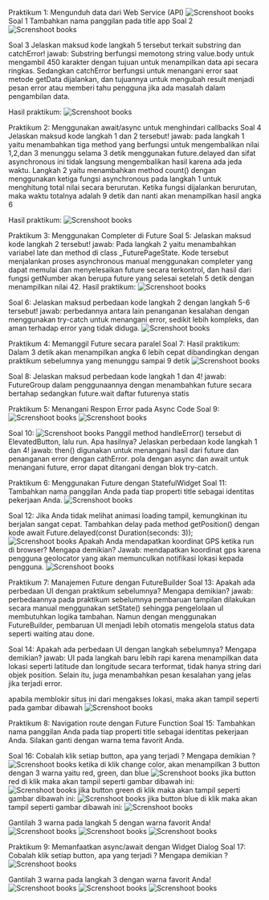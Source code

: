 Praktikum 1: Mengunduh data dari Web Service (API)
![Screnshoot books](image/image.png)
Soal 1 
Tambahkan nama panggilan pada title app 
Soal 2
![Screnshoot books](image/image1.png)

Soal 3
Jelaskan maksud kode langkah 5 tersebut terkait substring dan catchError!
jawab: Substring berfungsi memotong string value.body untuk mengambil 450 karakter dengan tujuan untuk menampilkan data api secara ringkas. Sedangkan catchError berfungsi untuk menangani error saat metode getData dijalankan, dan tujuannya untuk mengubah result menjadi pesan error atau memberi tahu pengguna jika ada masalah dalam pengambilan data.

Hasil praktikum:
![Screnshoot books](image/image2.png)

Praktikum 2: Menggunakan await/async untuk menghindari callbacks
Soal 4 
Jelaskan maksud kode langkah 1 dan 2 tersebut!
jawab: pada langkah 1 yaitu menambahkan tiga method yang berfungsi untuk mengembalikan nilai 1,2,dan 3 menunggu selama 3 detik menggunakan future.delayed dan sifat asynchronous ini tidak langsung mengembalikan hasil karena ada jeda waktu.
Langkah 2 yaitu menambahkan method count() dengan menggunakan ketiga fungsi asynchronous pada langkah 1 untuk menghitung total nilai secara berurutan. Ketika fungsi dijalankan berurutan, maka waktu totalnya adalah 9 detik dan nanti akan menampilkan hasil angka 6

Hasil praktikum:
![Screnshoot books](image/image3.png)

Praktikum 3: Menggunakan Completer di Future
Soal 5: 
Jelaskan maksud kode langkah 2 tersebut!
jawab: Pada langkah 2 yaitu menambahkan variabel late dan method di class _FuturePageState. Kode tersebut menjalankan proses asynchronous manual menggunakan completer yang dapat memulai dan menyelesaikan future secara terkontrol, dan hasil dari fungsi getNumber akan berupa future yang selesai setelah 5 detik dengan menampilkan nilai 42.
Hasil praktikum:
![Screnshoot books](image/image4.png)

Soal 6:
Jelaskan maksud perbedaan kode langkah 2 dengan langkah 5-6 tersebut!
jawab: perbedannya antara lain penanganan kesalahan dengan menggunakan try-catch untuk menangani error, sedikit lebih kompleks, dan aman terhadap error yang tidak diduga.
![Screnshoot books](image/image5.png)

Praktikum 4: Memanggil Future secara paralel
Soal 7:
Hasil praktikum:
Dalam 3 detik akan menampilkan angka 6 lebih cepat dibandingkan dengan praktikum sebelumnya yang menunggu sampai 9 detik
![Screnshoot books](image/image6.png)

Soal 8:
Jelaskan maksud perbedaan kode langkah 1 dan 4!
jawab: FutureGroup dalam penggunaannya dengan menambahkan future secara bertahap sedangkan future.wait daftar futurenya statis

Praktikum 5: Menangani Respon Error pada Async Code
Soal 9:
![Screnshoot books](image/image7.png)
![Screnshoot books](image/image8.png)

Soal 10:
![Screnshoot books](image/image9.png)
Panggil method handleError() tersebut di ElevatedButton, lalu run. Apa hasilnya? Jelaskan perbedaan kode langkah 1 dan 4!
jawab: then() digunakan untuk menangani hasil dari future dan penanganan error dengan cathError. pola dengan async dan await untuk menangani future, error dapat ditangani dengan blok try-catch.

Praktikum 6: Menggunakan Future dengan StatefulWidget
Soal 11: 
Tambahkan nama panggilan Anda pada tiap properti title sebagai identitas pekerjaan Anda.
![Screnshoot books](image/image10.png)

Soal 12:
Jika Anda tidak melihat animasi loading tampil, kemungkinan itu berjalan sangat cepat. Tambahkan delay pada method getPosition() dengan kode await Future.delayed(const Duration(seconds: 3));
![Screnshoot books](image/image11.png)
Apakah Anda mendapatkan koordinat GPS ketika run di browser? Mengapa demikian?
Jawab: mendapatkan koordinat gps karena pengguna geolocator yang akan memunculkan notifikasi lokasi kepada pengguna.
![Screnshoot books](image/image12.png)

Praktikum 7: Manajemen Future dengan FutureBuilder
Soal 13: 
Apakah ada perbedaan UI dengan praktikum sebelumnya? Mengapa demikian?
jawab: perbedaannya pada praktikum sebelumnya pembaruan tampilan dilakukan secara manual menggunakan setState() sehingga pengelolaan uI membutuhkan logika tambahan. Namun dengan menggunakan FutureBuilder, pembaruan UI menjadi lebih otomatis mengelola status data seperti waiting atau done.

Soal 14:
Apakah ada perbedaan UI dengan langkah sebelumnya? Mengapa demikian?
jawab: UI pada langkah baru lebih rapi karena menampilkan data lokasi seperti latitude dan longitude secara terformat, tidak hanya string dari objek position. Selain itu, juga menambahkan pesan kesalahan yang jelas jika terjadi error.

apabila memblokir situs ini dari mengakses lokasi, maka akan tampil seperti pada gambar dibawah
![Screnshoot books](image/image13.png)

Praktikum 8: Navigation route dengan Future Function
Soal 15:
Tambahkan nama panggilan Anda pada tiap properti title sebagai identitas pekerjaan Anda.
Silakan ganti dengan warna tema favorit Anda.

Soal 16:
Cobalah klik setiap button, apa yang terjadi ? Mengapa demikian ?
![Screnshoot books](image/image14.png)
ketika di klik change color, akan menampilkan 3 button dengan 3 warna yaitu red, green, dan blue
![Screnshoot books](image/image15.png)
jika button red di klik maka akan tampil seperti gambar dibawah ini:
![Screnshoot books](image/image16.png)
jika button green di klik maka akan tampil seperti gambar dibawah ini:
![Screnshoot books](image/image17.png)
jika button blue di klik maka akan tampil seperti gambar dibawah ini:
![Screnshoot books](image/image18.png)

Gantilah 3 warna pada langkah 5 dengan warna favorit Anda!
![Screnshoot books](image/image23.png)
![Screnshoot books](image/image24.png)
![Screnshoot books](image/image25.png)


Praktikum 9: Memanfaatkan async/await dengan Widget Dialog
Soal 17:
Cobalah klik setiap button, apa yang terjadi ? Mengapa demikian ?
![Screnshoot books](image/image19.png)

Gantilah 3 warna pada langkah 3 dengan warna favorit Anda!
![Screnshoot books](image/image20.png)
![Screnshoot books](image/image21.png)
![Screnshoot books](image/image22.png)
